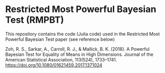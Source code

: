 # Restricted Most Powerful Bayesian Test (RMPBT)
This repository contains the code (Julia code) used  in the Restricted Most Powerful Bayesian Test paper (see reference below) 

Zoh, R. S., Sarkar, A., Carroll, R. J., & Mallick, B. K. (2018). A Powerful Bayesian Test for Equality of Means in High Dimensions. Journal of the American Statistical Association, 113(524), 1733–1741. https://doi.org/10.1080/01621459.2017.1371024
